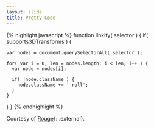 ```yaml
---
layout: slide
title: Pretty Code
---
```


{% highlight javascript %} function linkify( selector ) { if( supports3DTransforms ) {

```
var nodes = document.querySelectorAll( selector );

for( var i = 0, len = nodes.length; i < len; i++ ) {
  var node = nodes[i];

  if( !node.className ) {
    node.className += ' roll';
  }
}
```

} } {% endhighlight %}

Courtesy of [Rouge](https://github.com/jneen/rouge){: .external}.
